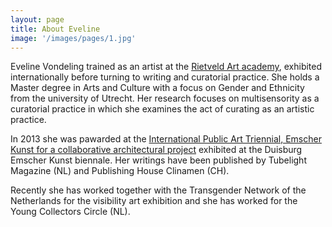 ```yaml
---
layout: page
title: About Eveline
image: '/images/pages/1.jpg'
---
```


Eveline Vondeling trained as an artist at the [Rietveld Art academy](https://rietveldacademie.nl/), exhibited internationally before turning to writing and curatorial practice. She holds a Master degree in Arts and Culture with a focus on Gender and Ethnicity from the university of Utrecht. Her research focuses on multisensority as a curatorial practice in which she examines the act of curating as an artistic practice.

In 2013 she was pawarded at the [International Public Art Triennial, Emscher Kunst for a collaborative architectural project](https://detlefsnotizblog.blogspot.com/2013/07/emscherkunst2013-europaisches.html) exhibited at the Duisburg Emscher Kunst biennale. Her writings have been published by Tubelight Magazine (NL) and Publishing House Clinamen (CH). 

Recently she has worked together with the Transgender Network of the Netherlands for the visibility art exhibition and she has worked for the Young Collectors Circle (NL).  